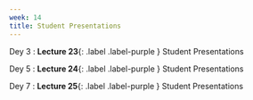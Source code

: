 ```yaml
---
week: 14
title: Student Presentations
---
```


Dey 3
: **Lecture 23**{: .label .label-purple } Student Presentations

Dey 5
: **Lecture 24**{: .label .label-purple } Student Presentations

Dey 7
: **Lecture 25**{: .label .label-purple } Student Presentations
